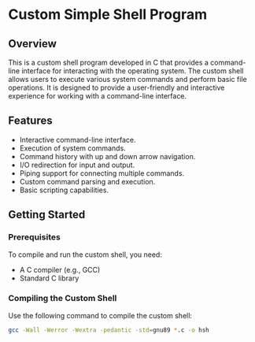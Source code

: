 # Custom Simple Shell Program

## Overview

This is a custom shell program developed in C that provides a command-line interface for interacting with the operating system. The custom shell allows users to execute various system commands and perform basic file operations. It is designed to provide a user-friendly and interactive experience for working with a command-line interface.

## Features

- Interactive command-line interface.
- Execution of system commands.
- Command history with up and down arrow navigation.
- I/O redirection for input and output.
- Piping support for connecting multiple commands.
- Custom command parsing and execution.
- Basic scripting capabilities.

## Getting Started

### Prerequisites

To compile and run the custom shell, you need:
- A C compiler (e.g., GCC)
- Standard C library

### Compiling the Custom Shell

Use the following command to compile the custom shell:

```bash
gcc -Wall -Werror -Wextra -pedantic -std=gnu89 *.c -o hsh
